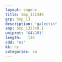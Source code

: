 ```yaml
---
layout: smgene
title: Smp_132340
grp: Smp_13
description: "galectin"
smp: Smp_132340.1
uniprot: "G4VGM1"
length:   120
cdd: "ns"
kk: ns
categories: sm
---
```

